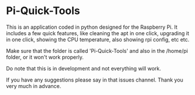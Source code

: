 # Pi-Quick-Tools
  This is an application coded in python designed for the Raspberry Pi. It includes a few quick features, like cleaning the apt in one click, upgrading it in one click, showing the CPU temperature, also showing rpi config, etc etc.

Make sure that the folder is called 'Pi-Quick-Tools' and also in the /home/pi folder, or it won't work properly.

Do note that this is in development and not everything will work.

If you have any suggestions please say in that issues channel. Thank you very much in advance.
